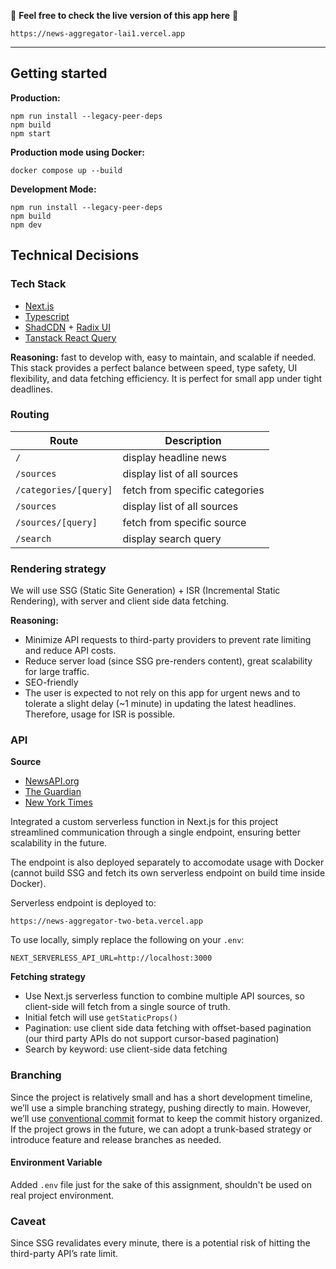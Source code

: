🎉 **Feel free to check the live version of this app here** 🎉

```
https://news-aggregator-lai1.vercel.app
```

---

## Getting started

**Production:**

```
npm run install --legacy-peer-deps
npm build
npm start
```

**Production mode using Docker:**

```
docker compose up --build
```

**Development Mode:**

```
npm run install --legacy-peer-deps
npm build
npm dev
```

## Technical Decisions

### Tech Stack

- [Next.js](http://nextjs.org/docs/)
- [Typescript](https://www.typescriptlang.org/)
- [ShadCDN](https://ui.shadcn.com/) + [Radix UI](https://www.radix-ui.com/)
- [Tanstack React Query](https://tanstack.com/query/latest)

**Reasoning:** fast to develop with, easy to maintain, and scalable if needed. This stack provides a perfect balance between speed, type safety, UI flexibility, and data fetching efficiency. It is perfect for small app under tight deadlines.

### Routing

| Route                 | Description                    |
| --------------------- | ------------------------------ |
| `/`                   | display headline news          |
| `/sources`            | display list of all sources    |
| `/categories/[query]` | fetch from specific categories |
| `/sources`            | display list of all sources    |
| `/sources/[query]`    | fetch from specific source     |
| `/search`             | display search query           |

### Rendering strategy

We will use SSG (Static Site Generation) + ISR (Incremental Static Rendering), with server and client side data fetching.

**Reasoning:**

- Minimize API requests to third-party providers to prevent rate limiting and reduce API costs.
- Reduce server load (since SSG pre-renders content), great scalability for large traffic.
- SEO-friendly
- The user is expected to not rely on this app for urgent news and to tolerate a slight delay (~1 minute) in updating the latest headlines. Therefore, usage for ISR is possible.

### API

**Source**

- [NewsAPI.org](https://newsapi.org/docs)
- [The Guardian](https://open-platform.theguardian.com/documentation/)
- [New York Times](https://developer.nytimes.com/apis)

Integrated a custom serverless function in Next.js for this project streamlined communication through a single endpoint, ensuring better scalability in the future.

The endpoint is also deployed separately to accomodate usage with Docker (cannot build SSG and fetch its own serverless endpoint on build time inside Docker).

Serverless endpoint is deployed to:

```
https://news-aggregator-two-beta.vercel.app
```

To use locally, simply replace the following on your `.env`:

```
NEXT_SERVERLESS_API_URL=http://localhost:3000
```

**Fetching strategy**

- Use Next.js serverless function to combine multiple API sources, so client-side will fetch from a single source of truth.
- Initial fetch will use `getStaticProps()`
- Pagination: use client side data fetching with offset-based pagination (our third party APIs do not support cursor-based pagination)
- Search by keyword: use client-side data fetching

### Branching

Since the project is relatively small and has a short development timeline, we’ll use a simple branching strategy, pushing directly to main. However, we’ll use [conventional commit](https://www.conventionalcommits.org/en/v1.0.0/) format to keep the commit history organized. If the project grows in the future, we can adopt a trunk-based strategy or introduce feature and release branches as needed.

#### Environment Variable

Added `.env` file just for the sake of this assignment, shouldn't be used on real project environment.

### Caveat

Since SSG revalidates every minute, there is a potential risk of hitting the third-party API’s rate limit.
